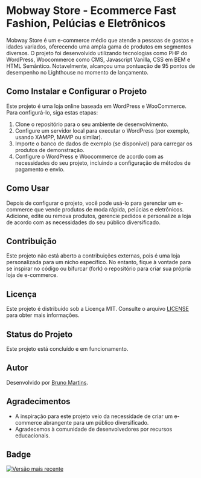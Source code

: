 # Mobway Store - Ecommerce Fast Fashion, Pelúcias e Eletrônicos

Mobway Store é um e-commerce médio que atende a pessoas de gostos e idades variados, oferecendo uma ampla gama de produtos em segmentos diversos. O projeto foi desenvolvido utilizando tecnologias como PHP do WordPress, Woocommerce como CMS, Javascript Vanilla, CSS em BEM e HTML Semântico. Notavelmente, alcançou uma pontuação de 95 pontos de desempenho no Lighthouse no momento de lançamento.

## Como Instalar e Configurar o Projeto

Este projeto é uma loja online baseada em WordPress e WooCommerce. Para configurá-lo, siga estas etapas:

1. Clone o repositório para o seu ambiente de desenvolvimento.
2. Configure um servidor local para executar o WordPress (por exemplo, usando XAMPP, MAMP ou similar).
3. Importe o banco de dados de exemplo (se disponível) para carregar os produtos de demonstração.
4. Configure o WordPress e Woocommerce de acordo com as necessidades do seu projeto, incluindo a configuração de métodos de pagamento e envio.

## Como Usar

Depois de configurar o projeto, você pode usá-lo para gerenciar um e-commerce que vende produtos de moda rápida, pelúcias e eletrônicos. Adicione, edite ou remova produtos, gerencie pedidos e personalize a loja de acordo com as necessidades do seu público diversificado.

## Contribuição

Este projeto não está aberto a contribuições externas, pois é uma loja personalizada para um nicho específico. No entanto, fique à vontade para se inspirar no código ou bifurcar (fork) o repositório para criar sua própria loja de e-commerce.

## Licença

Este projeto é distribuído sob a Licença MIT. Consulte o arquivo [LICENSE](LICENSE) para obter mais informações.

## Status do Projeto

Este projeto está concluído e em funcionamento.

## Autor

Desenvolvido por [Bruno Martins](https://github.com/BrunoMartino).

## Agradecimentos

- A inspiração para este projeto veio da necessidade de criar um e-commerce abrangente para um público diversificado.
- Agradecemos à comunidade de desenvolvedores por recursos educacionais.

## Badge

[![Versão mais recente](https://img.shields.io/badge/Versão-1.0-brightgreen)](https://github.com/seu-usuario/seu-repositorio/releases/tag/v1.0)


